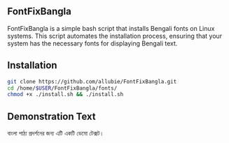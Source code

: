 ## FontFixBangla

FontFixBangla is a simple bash script that installs Bengali fonts on Linux systems. This script automates the installation process, ensuring that your system has the necessary fonts for displaying Bengali text.

## Installation

```sh
git clone https://github.com/allubie/FontFixBangla.git
cd /home/$USER/FontFixBangla/fonts/
chmod +x ./install.sh && ./install.sh
```
## Demonstration Text
বাংলা পাঠ্য প্রদর্শনের জন্য এটি একটি ডেমো টেক্সট।
